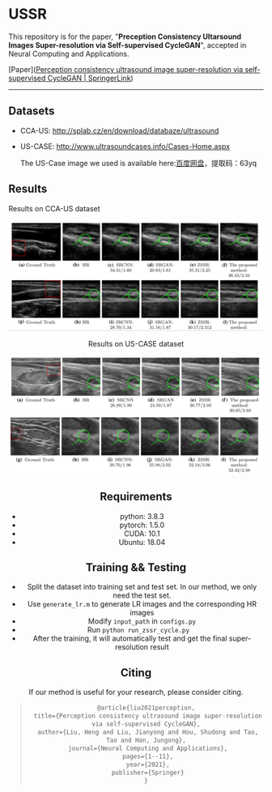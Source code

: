 # USSR



This repository is for the paper, "**Preception Consistency Ultarsound Images Super-resolution via Self-supervised CycleGAN**", accepted in  Neural Computing and Applications.

[Paper]([Perception consistency ultrasound image super-resolution via self-supervised CycleGAN | SpringerLink](https://link.springer.com/article/10.1007/s00521-020-05687-9))

<hr></hr>

## Datasets

+ CCA-US: http://splab.cz/en/download/databaze/ultrasound

+ US-CASE: http://www.ultrasoundcases.info/Cases-Home.aspx

  The US-Case image we used is available here:[百度网盘](https://pan.baidu.com/s/1V5fvczpYFVN_eR7L5zJGTA)，提取码：63yq


## Results

Results on CCA-US dataset

<div align=center>
<img src="https://github.com/hengliusky/UltraSound_SSSR/blob/main/results/Results1.PNG"
</div>

Results on US-CASE dataset
<div align=center>
<img src="https://github.com/hengliusky/UltraSound_SSSR/blob/main/results/Results2.PNG"
</div>

## Requirements

+ python: 3.8.3
+ pytorch: 1.5.0
+ CUDA: 10.1
+ Ubuntu: 18.04

## Training && Testing

+ Split the dataset into training set and test set. In our method, we only need the test set.  
+ Use `generate_lr.m` to generate LR images and the corresponding HR images
+ Modify `input_path`  in `configs.py`
+ Run `python run_zssr_cycle.py  `
+  After the training, it will automatically test and get the final super-resolution result  



## Citing

If our method is useful for your research, please consider citing.

>```
>@article{liu2021perception,
>  title={Perception consistency ultrasound image super-resolution via self-supervised CycleGAN},
>  author={Liu, Heng and Liu, Jianyong and Hou, Shudong and Tao, Tao and Han, Jungong},
>  journal={Neural Computing and Applications},
>  pages={1--11},
>  year={2021},
>  publisher={Springer}
>}
>```

